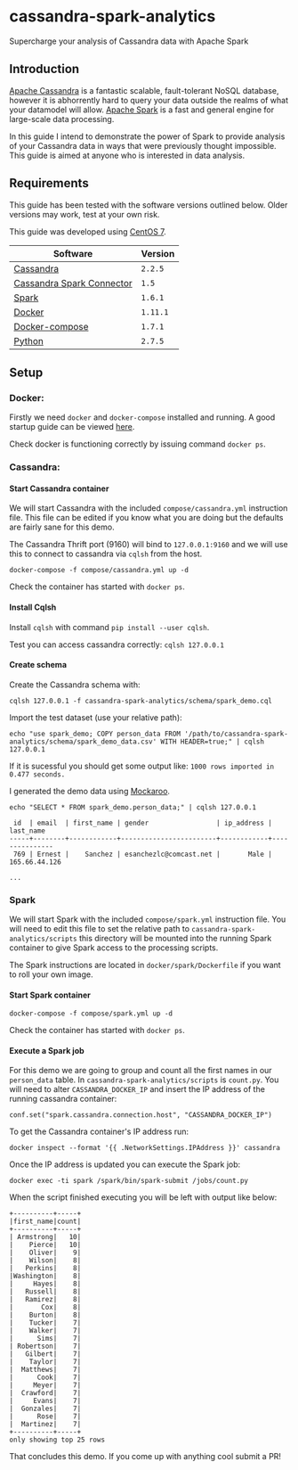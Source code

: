 # cassandra-spark-analytics
Supercharge your analysis of Cassandra data with Apache Spark

## Introduction

[Apache Cassandra](http://cassandra.apache.org/) is a fantastic scalable, fault-tolerant NoSQL database, however it is abhorrently hard to query your data outside the realms of what your datamodel will allow. [Apache Spark](http://spark.apache.org/) is a fast and general engine for large-scale data processing. 

In this guide I intend to demonstrate the power of Spark to provide analysis of your Cassandra data in ways that were previously thought impossible. This guide is aimed at anyone who is interested in data analysis.

## Requirements

This guide has been tested with the software versions outlined below. Older versions may work, test at your own risk. 

This guide was developed using [CentOS 7](https://www.centos.org/).

| Software | Version |
| --- | --- |
| [Cassandra](http://cassandra.apache.org/) | `2.2.5` |
| [Cassandra Spark Connector](https://github.com/datastax/spark-cassandra-connector) | `1.5` |
| [Spark](http://spark.apache.org/) | `1.6.1` |
| [Docker](https://www.docker.com/) | `1.11.1` |
| [Docker-compose](https://docs.docker.com/compose/) | `1.7.1` |
| [Python](https://www.python.org/) | `2.7.5` |

## Setup

### Docker:
Firstly we need `docker` and `docker-compose`  installed and running. A good startup guide can be viewed [here](https://www.digitalocean.com/community/tutorials/how-to-install-and-use-docker-compose-on-centos-7).

Check docker is functioning correctly by issuing command `docker ps`.

### Cassandra:

#### Start Cassandra container

We will start Cassandra with the included `compose/cassandra.yml` instruction file. This file can be edited if you know what you are doing but the defaults are fairly sane for this demo. 

The Cassandra Thrift port (9160) will bind to `127.0.0.1:9160` and we will use this to connect to cassandra via `cqlsh` from the host.

`docker-compose -f compose/cassandra.yml up -d`

Check the container has started with `docker ps`.

#### Install Cqlsh

Install `cqlsh` with command `pip install --user cqlsh`.

Test you can access cassandra correctly: `cqlsh 127.0.0.1`

#### Create schema

Create the Cassandra schema with:

`cqlsh 127.0.0.1 -f cassandra-spark-analytics/schema/spark_demo.cql`

Import the test dataset (use your relative path):

`echo "use spark_demo; COPY person_data FROM '/path/to/cassandra-spark-analytics/schema/spark_demo_data.csv' WITH HEADER=true;" | cqlsh 127.0.0.1`

If it is sucessful you should get some output like: `1000 rows imported in 0.477 seconds.`

I generated the demo data using [Mockaroo](https://www.mockaroo.com/schemas/download).

```
echo "SELECT * FROM spark_demo.person_data;" | cqlsh 127.0.0.1

 id  | email  | first_name | gender                 | ip_address | last_name
-----+--------+------------+------------------------+------------+---------------
 769 | Ernest |    Sanchez | esanchezlc@comcast.net |       Male | 165.66.44.126

...
```

### Spark

We will start Spark with the included `compose/spark.yml` instruction file. You will need to edit this file to set the relative path to `cassandra-spark-analytics/scripts` this directory will be mounted into the running Spark container to give Spark access to the processing scripts.

The Spark instructions are located in `docker/spark/Dockerfile` if you want to roll your own image.

#### Start Spark container

`docker-compose -f compose/spark.yml up -d`

Check the container has started with `docker ps`.

#### Execute a Spark job

For this demo we are going to group and count all the first names in our `person_data` table. In `cassandra-spark-analytics/scripts` is `count.py`. You will need to alter `CASSANDRA_DOCKER_IP` and insert the IP address of the running cassandra container:

`conf.set("spark.cassandra.connection.host", "CASSANDRA_DOCKER_IP")`

To get the Cassandra container's IP address run: 

`docker inspect --format '{{ .NetworkSettings.IPAddress }}' cassandra`

Once the IP address is updated you can execute the Spark job:

`docker exec -ti spark /spark/bin/spark-submit /jobs/count.py`

When the script finished executing you will be left with output like below: 

```
+----------+-----+
|first_name|count|
+----------+-----+
| Armstrong|   10|
|    Pierce|   10|
|    Oliver|    9|
|    Wilson|    8|
|   Perkins|    8|
|Washington|    8|
|     Hayes|    8|
|   Russell|    8|
|   Ramirez|    8|
|       Cox|    8|
|    Burton|    8|
|    Tucker|    7|
|    Walker|    7|
|      Sims|    7|
| Robertson|    7|
|   Gilbert|    7|
|    Taylor|    7|
|  Matthews|    7|
|      Cook|    7|
|     Meyer|    7|
|  Crawford|    7|
|     Evans|    7|
|  Gonzales|    7|
|      Rose|    7|
|  Martinez|    7|
+----------+-----+
only showing top 25 rows
```

That concludes this demo. If you come up with anything cool submit a PR!
